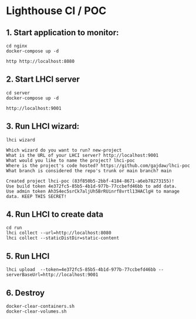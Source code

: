 # Lighthouse CI / POC

## 1. Start application to monitor:

    cd nginx
    docker-compose up -d

    http http://localhost:8080

## 2. Start LHCI server

    cd server
    docker-compose up -d

    http://localhost:9001


## 3. Run LHCI wizard:

    lhci wizard

    Which wizard do you want to run? new-project
    What is the URL of your LHCI server? http://localhost:9001
    What would you like to name the project? lhci-poc
    Where is the project's code hosted? https://github.com/gajdaw/lhci-poc
    What branch is considered the repo's trunk or main branch? main

    Created project lhci-poc (83f850b5-2bbf-4184-8671-a6eb78273155)!
    Use build token 4e372fc5-85b5-4b1d-977b-77ccbefd46bb to add data.
    Use admin token Ah3S4ec5srCk7aljUh5BrRUinrf8vrtl13HAClgH to manage data. KEEP THIS SECRET!

## 4. Run LHCI to create data

    cd run
    lhci collect --url=http://localhost:8080
    lhci collect --staticDistDir=static-content

## 5. Run LHCI 

    lhci upload  --token=4e372fc5-85b5-4b1d-977b-77ccbefd46bb --serverBaseUrl=http://localhost:9001

## 6. Destroy

    docker-clear-containers.sh
    docker-clear-volumes.sh

